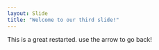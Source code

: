 ```yaml
--- 
layout: Slide
title: "Welcome to our third slide!"
---
```

This is a great restarted.
use the arrow to go back!
